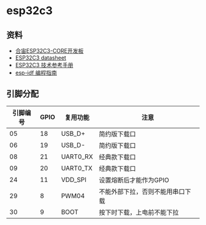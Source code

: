 # esp32c3

## 资料

- [合宙ESP32C3-CORE开发板](https://wiki.luatos.com/chips/esp32c3/board.html)
- [ESP32­C3 datasheet](https://www.espressif.com.cn/sites/default/files/documentation/esp32-c3_datasheet_cn.pdf)
- [ESP32­C3 技术参考手册](https://www.espressif.com.cn/sites/default/files/documentation/esp32-c3_technical_reference_manual_cn.pdf)
- [esp-idf 编程指南](https://docs.espressif.com/projects/esp-idf/zh_CN/v4.4.1/esp32c3/get-started/index.html)

## 引脚分配

|引脚编号|GPIO|复用功能|注意|
|------|----|---|---|
|05|18|USB_D+|简约版下载口|
|06|19|USB_D-|简约版下载口|
|08|21|UART0_RX|经典款下载口|
|09|20|UART0_TX|经典款下载口|
|24|11|VDD_SPI|设置熔断后才能作为GPIO|
|29|8|PWM04|不能外部下拉，否则不能用串口下载|
|30|9|BOOT|按下时下载，上电前不能下拉|

